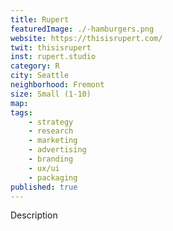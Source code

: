 ```yaml
---
title: Rupert
featuredImage: ./-hamburgers.png
website: https://thisisrupert.com/
twit: thisisrupert
inst: rupert.studio
category: R
city: Seattle
neighborhood: Fremont
size: Small (1-10)
map: 
tags:
    - strategy
    - research
    - marketing
    - advertising
    - branding
    - ux/ui
    - packaging
published: true
---
```


Description
